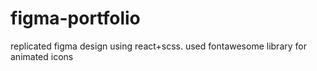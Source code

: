 # figma-portfolio

replicated figma design using react+scss.
used fontawesome library for animated icons

